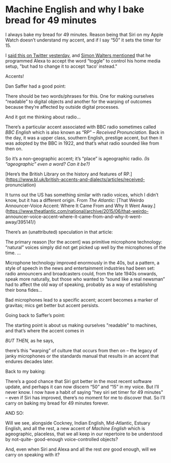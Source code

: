 # Machine English and why I bake bread for 49 minutes

I always bake my bread for 49 minutes. Reason being that Siri on my Apple
Watch doesn’t understand my accent, and if I say “50” it sets the timer for 15.

I [said this on Twitter
yesterday](https://twitter.com/genmon/status/1325830283283865600), and [Simon
Walters mentioned](https://twitter.com/cymplecy/status/1325865750549106688)
that he programmed Alexa to accept the word “toggle” to control his home media
setup, "but had to change it to accept ‘taco’ instead."

Accents!

Dan Saffer had a good point:

There should be two words/phrases for this. One for making ourselves
“readable” to digital objects and another for the warping of outcomes because
they’re affected by outside digital processes.

And it got me thinking about radio…

There’s a particular accent associated with BBC radio sometimes called _BBC
English_ which is also known as “RP” – _Received Pronunciation._ Back in the
day, it was a upper class, southern English, prestige accent, but then it was
adopted by the BBC in 1922, and that’s what radio sounded like from then on.

So it’s a non-geographic accent; it’s “place” is ageographic radio. _(Is
“ageographic” even a word? Can it be?)_

[Here’s the British Library on the history and features of
RP.](https://www.bl.uk/british-accents-and-dialects/articles/received-
pronunciation)

It turns out the US has something similar with radio voices, which I didn’t
know, but it has a different origin. From _The Atlantic:_ [That Weirdo
Announcer-Voice Accent: Where It Came From and Why It Went
Away.](https://www.theatlantic.com/national/archive/2015/06/that-weirdo-
announcer-voice-accent-where-it-came-from-and-why-it-went-away/395141/)

There’s an (unattributed) speculation in that article:

The primary reason [for the accent] was primitive microphone technology:
“natural” voices simply did not get picked up well by the microphones of the
time. …

Microphone technology improved enormously in the 40s, but a pattern, a style
of speech in the news and entertainment industries had been set: radio
announcers and broadcasters could, from the late 1940s onwards, speak more
naturally, but those who wanted to “sound like a real newsman” had to affect
the old way of speaking, probably as a way of establishing their bona fides…

Bad microphones lead to a specific accent; accent becomes a marker of
gravitas; mics get better but accent persists.

Going back to Saffer’s point:

The starting point is about us making ourselves "readable" to machines, and
that’s where the accent comes in

_BUT THEN,_ as he says,

there’s this “warping” of culture that occurs from then on – the legacy of
janky microphones or the standards manual that results in an accent that
endures decades later.

Back to my baking:

There’s a good chance that Siri got better in the most recent software update,
and perhaps it can now discern “50” and “15” in my voice. But I’ll never know.
I now have a habit of saying "hey siri set timer for 49 minutes" – even if
Siri has improved, there’s no moment for me to discover that. So I’ll carry on
baking my bread for 49 minutes forever.

AND SO:

Will we see, alongside Cockney, Indian English, Mid-Atlantic, Estuary English,
and all the rest, a new accent of _Machine English_ which is ageographic,
placeless, that we all keep in our repertoire to be understood by not-quite-
good-enough voice-controlled objects?

And, even when Siri and Alexa and all the rest _are_ good enough, will we
carry on speaking with it?
